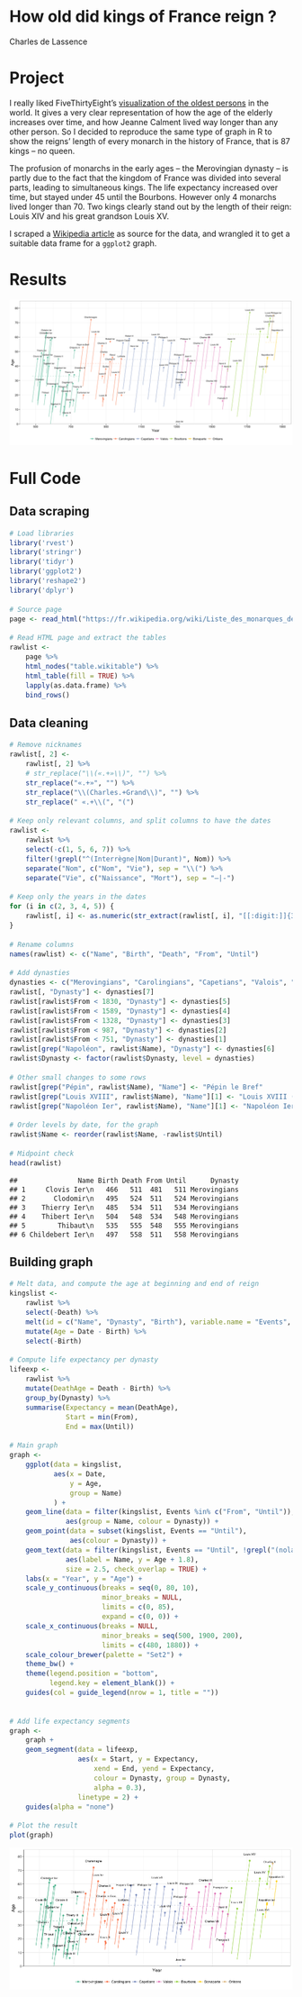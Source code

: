 # How old did kings of France reign ?
Charles de Lassence  



# Project

I really liked FiveThirtyEight’s [visualization of the oldest persons](https://fivethirtyeight.com/features/why-the-oldest-person-in-the-world-keeps-dying/) in the world. It gives a very clear representation of how the age of the elderly increases over time, and how Jeanne Calment lived way longer than any other person. So I decided to reproduce the same type of graph in R to show the reigns’ length of every monarch in the history of France, that is 87 kings – no queen.

The profusion of monarchs in the early ages – the Merovingian dynasty – is partly due to the fact that the kingdom of France was divided into several parts, leading to simultaneous kings. The life expectancy increased over time, but stayed under 45 until the Bourbons. However only 4 monarchs lived longer than 70. Two kings clearly stand out by the length of their reign: Louis XIV and his great grandson Louis XV.

I scraped a [Wikipedia article](https://fr.wikipedia.org/wiki/Liste_des_monarques_de_France) as source for the data, and wrangled it to get a suitable data frame for a `ggplot2` graph.

# Results

 [![](kings-france.png)](kings-france.png)

# Full Code

## Data scraping

```r
# Load libraries
library('rvest')
library('stringr')
library('tidyr')
library('ggplot2')
library('reshape2')
library('dplyr')

# Source page
page <- read_html("https://fr.wikipedia.org/wiki/Liste_des_monarques_de_France")

# Read HTML page and extract the tables
rawlist <- 
    page %>%
    html_nodes("table.wikitable") %>%
    html_table(fill = TRUE) %>%
    lapply(as.data.frame) %>% 
    bind_rows()
```

## Data cleaning


```r
# Remove nicknames
rawlist[, 2] <- 
    rawlist[, 2] %>%
    # str_replace("\\(«.+»\\)", "") %>%
    str_replace("«.+»", "") %>%
    str_replace("\\(Charles.+Grand\\)", "") %>%
    str_replace(" «.+\\(", "(")

# Keep only relevant columns, and split columns to have the dates
rawlist <-
    rawlist %>%
    select(-c(1, 5, 6, 7)) %>%
    filter(!grepl("^(Interrègne|Nom|Durant)", Nom)) %>%
    separate("Nom", c("Nom", "Vie"), sep = "\\(") %>%
    separate("Vie", c("Naissance", "Mort"), sep = "–|-")

# Keep only the years in the dates
for (i in c(2, 3, 4, 5)) {
    rawlist[, i] <- as.numeric(str_extract(rawlist[, i], "[[:digit:]]{3,4}"))
}

# Rename columns
names(rawlist) <- c("Name", "Birth", "Death", "From", "Until")

# Add dynasties
dynasties <- c("Merovingians", "Carolingians", "Capetians", "Valois", "Bourbons", "Bonaparte", "Orléans")
rawlist[, "Dynasty"] <- dynasties[7]
rawlist[rawlist$From < 1830, "Dynasty"] <- dynasties[5]
rawlist[rawlist$From < 1589, "Dynasty"] <- dynasties[4]
rawlist[rawlist$From < 1328, "Dynasty"] <- dynasties[3]
rawlist[rawlist$From < 987, "Dynasty"] <- dynasties[2]
rawlist[rawlist$From < 751, "Dynasty"] <- dynasties[1]
rawlist[grep("Napoléon", rawlist$Name), "Dynasty"] <- dynasties[6]
rawlist$Dynasty <- factor(rawlist$Dynasty, level = dynasties)

# Other small changes to some rows
rawlist[grep("Pépin", rawlist$Name), "Name"] <- "Pépin le Bref"
rawlist[grep("Louis XVIII", rawlist$Name), "Name"][1] <- "Louis XVIII (nolabel)"
rawlist[grep("Napoléon Ier", rawlist$Name), "Name"][1] <- "Napoléon Ier (nolabel)"

# Order levels by date, for the graph
rawlist$Name <- reorder(rawlist$Name, -rawlist$Until)

# Midpoint check
head(rawlist)
```

```
##               Name Birth Death From Until      Dynasty
## 1     Clovis Ier\n   466   511  481   511 Merovingians
## 2       Clodomir\n   495   524  511   524 Merovingians
## 3    Thierry Ier\n   485   534  511   534 Merovingians
## 4    Thibert Ier\n   504   548  534   548 Merovingians
## 5        Thibaut\n   535   555  548   555 Merovingians
## 6 Childebert Ier\n   497   558  511   558 Merovingians
```


## Building graph


```r
# Melt data, and compute the age at beginning and end of reign
kingslist <- 
    rawlist %>%
    select(-Death) %>%
    melt(id = c("Name", "Dynasty", "Birth"), variable.name = "Events", value.name = "Date") %>%
    mutate(Age = Date - Birth) %>% 
    select(-Birth)

# Compute life expectancy per dynasty
lifeexp <- 
    rawlist %>% 
    mutate(DeathAge = Death - Birth) %>% 
    group_by(Dynasty) %>% 
    summarise(Expectancy = mean(DeathAge), 
              Start = min(From), 
              End = max(Until))

# Main graph
graph <-
    ggplot(data = kingslist,
           aes(x = Date,
               y = Age,
               group = Name)
           ) +
    geom_line(data = filter(kingslist, Events %in% c("From", "Until")),
              aes(group = Name, colour = Dynasty)) +
    geom_point(data = subset(kingslist, Events == "Until"),
               aes(colour = Dynasty)) +
    geom_text(data = filter(kingslist, Events == "Until", !grepl("(nolabel)", Name)),
              aes(label = Name, y = Age + 1.8), 
              size = 2.5, check_overlap = TRUE) +
    labs(x = "Year", y = "Age") +
    scale_y_continuous(breaks = seq(0, 80, 10), 
                       minor_breaks = NULL, 
                       limits = c(0, 85), 
                       expand = c(0, 0)) +
    scale_x_continuous(breaks = NULL, 
                       minor_breaks = seq(500, 1900, 200),
                       limits = c(480, 1880)) +
    scale_colour_brewer(palette = "Set2") +
    theme_bw() +
    theme(legend.position = "bottom", 
          legend.key = element_blank()) +
    guides(col = guide_legend(nrow = 1, title = ""))


# Add life expectancy segments
graph <-
    graph +
    geom_segment(data = lifeexp,
                 aes(x = Start, y = Expectancy, 
                     xend = End, yend = Expectancy, 
                     colour = Dynasty, group = Dynasty,
                     alpha = 0.3), 
                 linetype = 2) +
    guides(alpha = "none")

# Plot the result
plot(graph)
```

![](kings-france_files/figure-html/unnamed-chunk-3-1.png)<!-- -->


